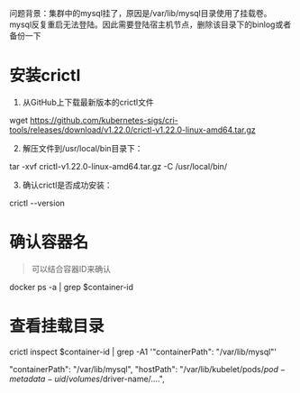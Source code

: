 问题背景：集群中的mysql挂了，原因是/var/lib/mysql目录使用了挂载卷。mysql反复重启无法登陆。因此需要登陆宿主机节点，删除该目录下的binlog或者备份一下

# 安装crictl
1. 从GitHub上下载最新版本的crictl文件

wget https://github.com/kubernetes-sigs/cri-tools/releases/download/v1.22.0/crictl-v1.22.0-linux-amd64.tar.gz


2. 解压文件到/usr/local/bin目录下：

tar -xvf crictl-v1.22.0-linux-amd64.tar.gz -C /usr/local/bin/

3. 确认crictl是否成功安装：

crictl --version

# 确认容器名

> 可以结合容器ID来确认

docker ps -a | grep $container-id

# 查看挂载目录

crictl inspect $container-id | grep -A1 '"containerPath": "/var/lib/mysql"'

"containerPath": "/var/lib/mysql",
"hostPath": "/var/lib/kubelet/pods/$pod-metadata-uid/volumes/$driver-name/....",